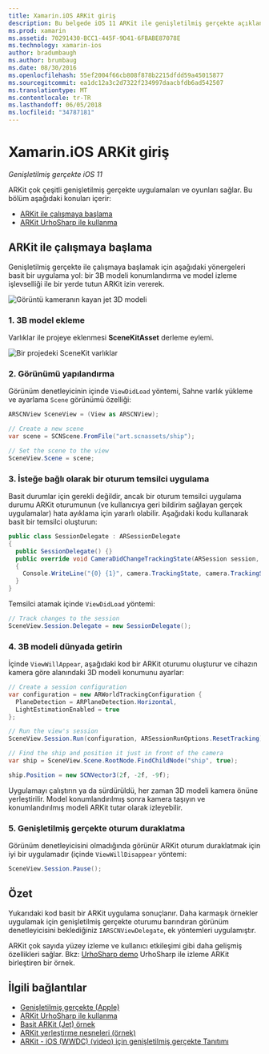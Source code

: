 ```yaml
---
title: Xamarin.iOS ARKit giriş
description: Bu belgede iOS 11 ARKit ile genişletilmiş gerçekte açıklanmaktadır. Bir uygulama 3B model ekleme, görüntüleme yapılandırma, bir oturum temsilci uygulamak, dünyada 3D modeli getirin ve genişletilmiş gerçekte oturum duraklatmak nasıl açıklanır.
ms.prod: xamarin
ms.assetid: 70291430-BCC1-445F-9D41-6FBABE87078E
ms.technology: xamarin-ios
author: bradumbaugh
ms.author: brumbaug
ms.date: 08/30/2016
ms.openlocfilehash: 55ef2004f66cb808f878b2215dfdd59a45015877
ms.sourcegitcommit: ea1dc12a3c2d7322f234997daacbfdb6ad542507
ms.translationtype: MT
ms.contentlocale: tr-TR
ms.lasthandoff: 06/05/2018
ms.locfileid: "34787181"
---
```

# <a name="introduction-to-arkit-in-xamarinios"></a>Xamarin.iOS ARKit giriş

_Genişletilmiş gerçekte iOS 11_

ARKit çok çeşitli genişletilmiş gerçekte uygulamaları ve oyunları sağlar. Bu bölüm aşağıdaki konuları içerir:

- [ARKit ile çalışmaya başlama](#gettingstarted)
- [ARKit UrhoSharp ile kullanma](urhosharp.md)

<a name="gettingstarted" />

## <a name="getting-started-with-arkit"></a>ARKit ile çalışmaya başlama

Genişletilmiş gerçekte ile çalışmaya başlamak için aşağıdaki yönergeleri basit bir uygulama yol: bir 3B modeli konumlandırma ve model izleme işlevselliği ile bir yerde tutun ARKit izin vererek.

![Görüntü kameranın kayan jet 3D modeli](images/jet-sml.png)

### <a name="1-add-a-3d-model"></a>1. 3B model ekleme

Varlıklar ile projeye eklenmesi **SceneKitAsset** derleme eylemi.

![Bir projedeki SceneKit varlıklar](images/scene-assets.png)


### <a name="2-configure-the-view"></a>2. Görünümü yapılandırma

Görünüm denetleyicinin içinde `ViewDidLoad` yöntemi, Sahne varlık yükleme ve ayarlama `Scene` görünümü özelliği:

```csharp
ARSCNView SceneView = (View as ARSCNView);

// Create a new scene
var scene = SCNScene.FromFile("art.scnassets/ship");

// Set the scene to the view
SceneView.Scene = scene;
```

### <a name="3-optionally-implement-a-session-delegate"></a>3. İsteğe bağlı olarak bir oturum temsilci uygulama

Basit durumlar için gerekli değildir, ancak bir oturum temsilci uygulama durumu ARKit oturumunun (ve kullanıcıya geri bildirim sağlayan gerçek uygulamalar) hata ayıklama için yararlı olabilir. Aşağıdaki kodu kullanarak basit bir temsilci oluşturun:

```csharp
public class SessionDelegate : ARSessionDelegate
{
  public SessionDelegate() {}
  public override void CameraDidChangeTrackingState(ARSession session, ARCamera camera)
  {
    Console.WriteLine("{0} {1}", camera.TrackingState, camera.TrackingStateReason);
  }
}
```

Temsilci atamak içinde `ViewDidLoad` yöntemi:

```csharp
// Track changes to the session
SceneView.Session.Delegate = new SessionDelegate();
```

### <a name="4-position-the-3d-model-in-the-world"></a>4. 3B modeli dünyada getirin

İçinde `ViewWillAppear`, aşağıdaki kod bir ARKit oturumu oluşturur ve cihazın kamera göre alanındaki 3D modeli konumunu ayarlar:

```csharp
// Create a session configuration
var configuration = new ARWorldTrackingConfiguration {
  PlaneDetection = ARPlaneDetection.Horizontal,
  LightEstimationEnabled = true
};

// Run the view's session
SceneView.Session.Run(configuration, ARSessionRunOptions.ResetTracking);

// Find the ship and position it just in front of the camera
var ship = SceneView.Scene.RootNode.FindChildNode("ship", true);

ship.Position = new SCNVector3(2f, -2f, -9f);
```

Uygulamayı çalıştırın ya da sürdürüldü, her zaman 3D modeli kamera önüne yerleştirilir. Model konumlandırılmış sonra kamera taşıyın ve konumlandırılmış modeli ARKit tutar olarak izleyebilir.

### <a name="5-pause-the-augmented-reality-session"></a>5. Genişletilmiş gerçekte oturum duraklatma

Görünüm denetleyicisini olmadığında görünür ARKit oturum duraklatmak için iyi bir uygulamadır (içinde `ViewWillDisappear` yöntemi:

```csharp
SceneView.Session.Pause();
```

## <a name="summary"></a>Özet

Yukarıdaki kod basit bir ARKit uygulama sonuçlanır. Daha karmaşık örnekler uygulamak için genişletilmiş gerçekte oturumu barındıran görünüm denetleyicisini beklediğiniz `IARSCNViewDelegate`, ek yöntemleri uygulamıştır.

ARKit çok sayıda yüzey izleme ve kullanıcı etkileşimi gibi daha gelişmiş özellikleri sağlar. Bkz: [UrhoSharp demo](urhosharp.md) UrhoSharp ile izleme ARKit birleştiren bir örnek.


## <a name="related-links"></a>İlgili bağlantılar

- [Genişletilmiş gerçekte (Apple)](https://developer.apple.com/arkit/)
- [ARKit UrhoSharp ile kullanma](urhosharp.md)
- [Basit ARKit (Jet) örnek](https://developer.xamarin.com/samples/monotouch/ios11/ARKitSample/)
- [ARKit yerleştirme nesneleri (örnek)](https://developer.xamarin.com/samples/monotouch/ios11/ARKitPlacingObjects/)
- [ARKit - iOS (WWDC) (video) için genişletilmiş gerçekte Tanıtımı](https://developer.apple.com/videos/play/wwdc2017/602/)
